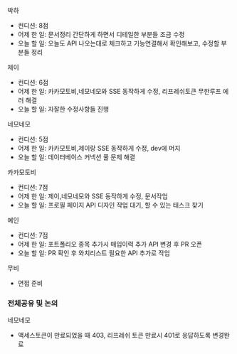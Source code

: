 
박하
- 컨디션: 8점
- 어제 한 일: 문서정리 간단하게 하면서 디테일한 부분들 조금 수정
- 오늘 할 일: 오늘도 API 나오는대로 체크하고 기능연결해서 확인해보고, 수정할 부분들 정리

제이
- 컨디션: 6점
- 어제 한 일: 카카모토비,네모네모와 SSE 동작하게 수정, 리프레쉬토큰 무한루프 에러 해결
- 오늘 할 일: 자잘한 수정사항들 진행

네모네모
- 컨디션: 5점
- 어제 한 일: 카카모토비,제이랑 SSE 동작하게 수정, dev에 머지
- 오늘 할 일: 데이터베이스 커넥션 풀 문제 해결

카카모토비
- 컨디션: 7점
- 어제 한 일: 제이,네모네모와 SSE 동작하게 수정, 문서작업
- 오늘 할 일: 프로필 페이지 API 디자인 작업 대기, 할 수 있는 태스크 찾기

예인
- 컨디션: 7점
- 어제 한 일: 포트폴리오 종목 추가시 매입이력 추가 API 변경 후 PR 오픈
- 오늘 할 일: PR 확인 후 와치리스트 필요한 API 추가로 작업

무비
- 면접 준비

### 전체공유 및 논의
네모네모
- 액세스토큰이 만료되었을 때 403, 리프레쉬 토큰 만료시 401로 응답하도록 변경완료 